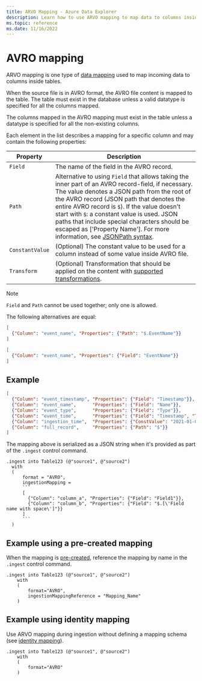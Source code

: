 ```yaml
---
title: ARVO Mapping - Azure Data Explorer
description: Learn how to use ARVO mapping to map data to columns inside tables upon ingestion.
ms.topic: reference
ms.date: 11/16/2022
---
```


# AVRO mapping

ARVO mapping is one type of [data mapping](mappings.md) used to map incoming data to columns inside tables.

When the source file is in AVRO format, the AVRO file content is mapped to the table. The table must exist in the database unless a valid datatype is specified for all the columns mapped.

The columns mapped in the AVRO mapping must exist in the table unless a datatype is specified for all the non-existing columns.

Each element in the list describes a mapping for a specific column and may contain the following properties:

|Property|Description|
|----|--|
|`Field`|The name of the field in the AVRO record.|
|`Path`|Alternative to using `Field` that allows taking the inner part of an AVRO record-field, if necessary. The value denotes a JSON path from the root of the AVRO record (JSON path that denotes the entire AVRO record is `$`). If the value doesn't start with `$`: a constant value is used. JSON paths that include special characters should be escaped as [\'Property Name\']. For more information, see [JSONPath syntax](../query/jsonpath.md).|
|`ConstantValue`|(Optional) The constant value to be used for a column instead of some value inside AVRO file.|
|`Transform`|(Optional) Transformation that should be applied on the content with [supported transformations](./mappings.md#mapping-transformations).|

>[!NOTE]
> `Field` and `Path` cannot be used together; only one is allowed.
>
> The following alternatives are equal:
>
> ``` json
> [
>   {"Column": "event_name", "Properties": {"Path": "$.EventName"}}
> ]
> ```
>
> ``` json
> [
>   {"Column": "event_name", "Properties": {"Field": "EventName"}}
> ]
> ```

## Example

``` json
[
  {"Column": "event_timestamp", "Properties": {"Field": "Timestamp"}},
  {"Column": "event_name",      "Properties": {"Field": "Name"}},
  {"Column": "event_type",      "Properties": {"Field": "Type"}},
  {"Column": "event_time",      "Properties": {"Field": "Timestamp", "Transform": "DateTimeFromUnixMilliseconds"}},
  {"Column": "ingestion_time",  "Properties": {"ConstValue": "2021-01-01T10:32:00"}},
  {"Column": "full_record",     "Properties": {"Path": "$"}}
]
```

The mapping above is serialized as a JSON string when it's provided as part of the `.ingest` control command.

````kusto
.ingest into Table123 (@"source1", @"source2")
  with
  (
      format = "AVRO",
      ingestionMapping =
      ```
      [
        {"Column": "column_a", "Properties": {"Field": "Field1"}},
        {"Column": "column_b", "Properties": {"Field": "$.[\'Field name with space\']"}}
      ]
      ```
  )
````

## Example using a pre-created mapping

When the mapping is [pre-created](create-ingestion-mapping-command.md), reference the mapping by name in the `.ingest` control command.

```kusto
.ingest into Table123 (@"source1", @"source2")
    with
    (
        format="AVRO",
        ingestionMappingReference = "Mapping_Name"
    )
```

## Example using identity mapping

Use ARVO mapping during ingestion without defining a mapping schema (see [identity mapping](mappings.md#identity-mapping)).

```kusto
.ingest into Table123 (@"source1", @"source2")
    with
    (
        format="AVRO"
    )
```
